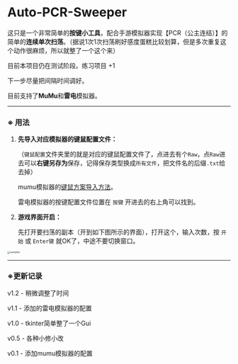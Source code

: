 # Auto-PCR-Sweeper
这只是一个非常简单的**按键小工具**，配合手游模拟器实现【PCR（公主连结）】的简单的**连续单次扫荡**。（据说1次1次扫荡刷好感度蛋糕比较划算，但是多次重复这个动作很麻烦，所以就整了一个这个来）

目前本项目仍在测试阶段。练习项目 +1

下一步尽量把间隔时间调好。

目前支持了**MuMu**和**雷电**模拟器。

---

### ※ 用法

1. **先导入对应模拟器的键鼠配置文件：**

   （`键鼠配置`文件夹里的就是对应的键鼠配置文件了，点进去有个`Raw`，点`Raw`进去可以**右键另存为**保存，记得保存类型换成`所有文件`，把文件名的后缀`.txt`给去掉）

   mumu模拟器的[键鼠方案导入方法](http://mumu.163.com/20190425/25905_810641.html)。

   雷电模拟器的按键配置文件位置在 `按键` 开进去的右上角可以找到。

2. **游戏界面开启：**

   先打开要扫荡的副本（开到如下图所示的界面），打开这个，输入次数，按 `开始` 或 `Enter键` 就OK了，中途不要切换窗口。

<img src="https://i.loli.net/2020/05/11/3bqjwo8duvraOtE.png" alt="examplep1" style="zoom:33%;" />

---

### ※更新记录

v1.2 -  稍微调整了时间

v1.1 -  添加的雷电模拟器的配置

v1.0 -  tkinter简单整了一个Gui

v0.5 -  各种小修小改

v0.1 -  添加mumu模拟器的配置

